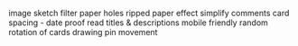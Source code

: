 image sketch filter
paper holes
ripped paper effect
simplify
comments
card spacing - date
proof read titles & descriptions
mobile friendly
random rotation of cards
drawing pin movement